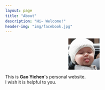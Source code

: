```yaml
---
layout: page
title: "About"
description: "Hi~ Welcome!"
header-img: "img/facebook.jpg"
---
```


<center>
    <p><img src="https://raw.githubusercontent.com/gycg/gycg.github.com/master/img/favicon.png" align="center"></p>
</center>


This is **Gao Yichen**'s personal website.   
I wish it is helpful to you.


